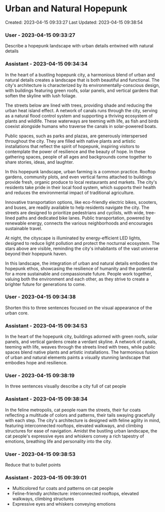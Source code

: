 # Urban and Natural Hopepunk

Created: 2023-04-15 09:33:27
Last Updated: 2023-04-15 09:38:54

### User - 2023-04-15 09:33:27

Describe a hopepunk landscape with urban details entwined with natural details 

### Assistant - 2023-04-15 09:34:34

In the heart of a bustling hopepunk city, a harmonious blend of urban and natural details creates a landscape that is both beautiful and functional. The city's architecture is characterized by its environmentally-conscious design, with buildings featuring green roofs, solar panels, and vertical gardens that soften the skyline with lush foliage.

The streets below are lined with trees, providing shade and reducing the urban heat island effect. A network of canals runs through the city, serving as a natural flood control system and supporting a thriving ecosystem of plants and wildlife. These waterways are teeming with life, as fish and birds coexist alongside humans who traverse the canals in solar-powered boats.

Public spaces, such as parks and plazas, are generously interspersed throughout the city. They are filled with native plants and artistic installations that reflect the spirit of hopepunk, inspiring visitors to contemplate the power of resilience and the beauty of hope. In these gathering spaces, people of all ages and backgrounds come together to share stories, ideas, and laughter.

In this hopepunk landscape, urban farming is a common practice. Rooftop gardens, community plots, and even vertical farms attached to buildings provide fresh, organic produce to local restaurants and markets. The city's residents take pride in their local food system, which supports their health and reduces the environmental impact of traditional agriculture.

Innovative transportation options, like eco-friendly electric bikes, scooters, and buses, are readily available to help residents navigate the city. The streets are designed to prioritize pedestrians and cyclists, with wide, tree-lined paths and dedicated bike lanes. Public transportation, powered by renewable energy, connects the various neighborhoods and encourages sustainable travel.

At night, the cityscape is illuminated by energy-efficient LED lights, designed to reduce light pollution and protect the nocturnal ecosystem. The stars above are visible, reminding the city's inhabitants of the vast universe beyond their hopepunk haven.

In this landscape, the integration of urban and natural details embodies the hopepunk ethos, showcasing the resilience of humanity and the potential for a more sustainable and compassionate future. People work together, valuing both the environment and each other, as they strive to create a brighter future for generations to come.

### User - 2023-04-15 09:34:38

Shorten this to three sentences focused on the visual appearance of the urban core. 

### Assistant - 2023-04-15 09:34:53

In the heart of the hopepunk city, buildings adorned with green roofs, solar panels, and vertical gardens create a verdant skyline. A network of canals, teeming with life, weaves through the streets lined with trees, while public spaces blend native plants and artistic installations. The harmonious fusion of urban and natural elements paints a visually stunning landscape that embodies hope and resilience.

### User - 2023-04-15 09:38:19

In three sentences visually describe a city full of cat people

### Assistant - 2023-04-15 09:38:34

In the feline metropolis, cat people roam the streets, their fur coats reflecting a multitude of colors and patterns, their tails swaying gracefully with each step. The city's architecture is designed with feline agility in mind, featuring interconnected rooftops, elevated walkways, and climbing structures for ease of navigation. Amidst the bustling urban landscape, the cat people's expressive eyes and whiskers convey a rich tapestry of emotions, breathing life and personality into the city.

### User - 2023-04-15 09:38:53

Reduce that to bullet points

### Assistant - 2023-04-15 09:39:01

- Multicolored fur coats and patterns on cat people
- Feline-friendly architecture: interconnected rooftops, elevated walkways, climbing structures
- Expressive eyes and whiskers conveying emotions

